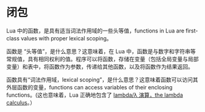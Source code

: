 # 闭包

Lua 中的函数，是具有适当词法作用域的一些头等值，functions in Lua are first-class values with proper lexical scoping。

函数是 “头等值”，是什么意思？这意味着，在 Lua 中，函数是与数字和字符串等常规值，具有相同权利的值。程序可以将函数，存储在变量（包括全局变量与局部变量）和表中，将函数作为参数，传递给其他函数，以及将函数作为结果返回。


函数具有“词法作用域，lexical scoping”，是什么意思？这意味着函数可以访问其外层函数的变量，functions can access variables of their enclosing functions。(这也意味着，Lua 正确地包含了 [lambda/λ 演算，the lambda calculus](https://en.wikipedia.org/wiki/Lambda_calculus)。）



